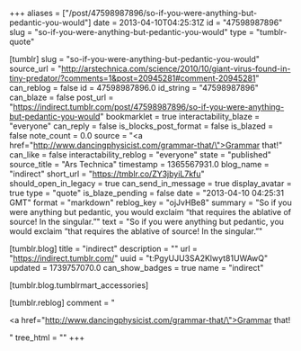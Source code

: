 +++
aliases = ["/post/47598987896/so-if-you-were-anything-but-pedantic-you-would"]
date = 2013-04-10T04:25:31Z
id = "47598987896"
slug = "so-if-you-were-anything-but-pedantic-you-would"
type = "tumblr-quote"

[tumblr]
slug = "so-if-you-were-anything-but-pedantic-you-would"
source_url = "http://arstechnica.com/science/2010/10/giant-virus-found-in-tiny-predator/?comments=1&post=20945281#comment-20945281"
can_reblog = false
id = 47598987896.0
id_string = "47598987896"
can_blaze = false
post_url = "https://indirect.tumblr.com/post/47598987896/so-if-you-were-anything-but-pedantic-you-would"
bookmarklet = true
interactability_blaze = "everyone"
can_reply = false
is_blocks_post_format = false
is_blazed = false
note_count = 0.0
source = "<a href=\"http://www.dancingphysicist.com/grammar-that/\">Grammar that!</a>"
can_like = false
interactability_reblog = "everyone"
state = "published"
source_title = "Ars Technica"
timestamp = 1365567931.0
blog_name = "indirect"
short_url = "https://tmblr.co/ZY3jbyiL7kfu"
should_open_in_legacy = true
can_send_in_message = true
display_avatar = true
type = "quote"
is_blaze_pending = false
date = "2013-04-10 04:25:31 GMT"
format = "markdown"
reblog_key = "ojJvHBe8"
summary = "So if you were anything but pedantic, you would exclaim “that requires the ablative of source! In the singular.”"
text = "So if you were anything but pedantic, you would exclaim “that requires the ablative of source! In the singular.”"

[tumblr.blog]
title = "indirect"
description = ""
url = "https://indirect.tumblr.com/"
uuid = "t:PgyUJU3SA2Klwyt81UWAwQ"
updated = 1739757070.0
can_show_badges = true
name = "indirect"

[tumblr.blog.tumblrmart_accessories]

[tumblr.reblog]
comment = "<p><a href=\"http://www.dancingphysicist.com/grammar-that/\">Grammar that!</a></p>"
tree_html = ""
+++
